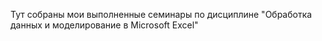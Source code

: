 Тут собраны мои выполненные семинары по дисциплине "Обработка данных и моделирование в Microsoft Excel"
